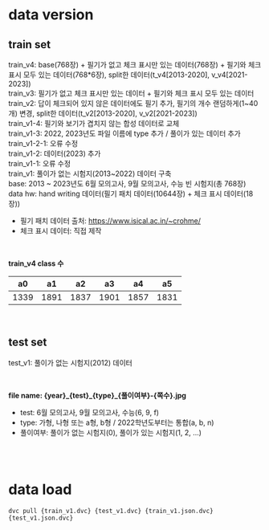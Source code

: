 # data version

## train set

train_v4: base(768장) + 필기가 없고 체크 표시만 있는 데이터(768장) + 필기와 체크 표시 모두 있는 데이터(768*6장), split한 데이터(t_v4[2013-2020], v_v4[2021-2023])<br/>
train_v3: 필기가 없고 체크 표시만 있는 데이터 + 필기와 체크 표시 모두 있는 데이터<br/>
train_v2: 답이 체크되어 있지 않은 데이터에도 필기 추가, 필기의 개수 랜덤하게(1\~40개) 변경, split한 데이터(t_v2[2013-2020], v_v2[2021-2023])<br/>
train_v1-4: 필기와 보기가 겹치지 않는 합성 데이터로 교체<br/>
train_v1-3: 2022, 2023년도 파일 이름에 type 추가 / 풀이가 있는 데이터 추가<br/>
train_v1-2-1: 오류 수정<br/>
train_v1-2: 데이터(2023) 추가<br/>
train_v1-1: 오류 수정<br/>
train_v1: 풀이가 없는 시험지(2013~2022) 데이터 구축<br/>
base: 2013 ~ 2023년도 6월 모의고사, 9월 모의고사, 수능 빈 시험지(총 768장)<br/>
data hw: hand writing 데이터(필기 패치 데이터(10644장) + 체크 표시 데이터(18장))<br/>
- 필기 패치 데이터 출처: <https://www.isical.ac.in/~crohme/>
- 체크 표시 데이터: 직접 제작<br/>

<br/>

**train_v4 class 수**

|a0|a1|a2|a3|a4|a5|
|---|---|---|---|---|---|
|1339|1891|1837|1901|1857|1831|


<br/>

## test set

test_v1: 풀이가 없는 시험지(2012) 데이터<br/>

<br/>

**file name: {year}\_{test}\_{type}_{풀이여부}-{쪽수}.jpg**
* test: 6월 모의고사, 9월 모의고사, 수능(6, 9, f)
* type: 가형, 나형 또는 a형, b형 / 2022학년도부터는 통합(a, b, n)
* 풀이여부: 풀이가 없는 시험지(0), 풀이가 있는 시험지(1, 2, ...)

<br/><br/>

# data load

`dvc pull {train_v1.dvc} {test_v1.dvc} {train_v1.json.dvc} {test_v1.json.dvc}`
